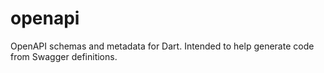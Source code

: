 # openapi
OpenAPI schemas and metadata for Dart. Intended to help generate code from Swagger definitions.
